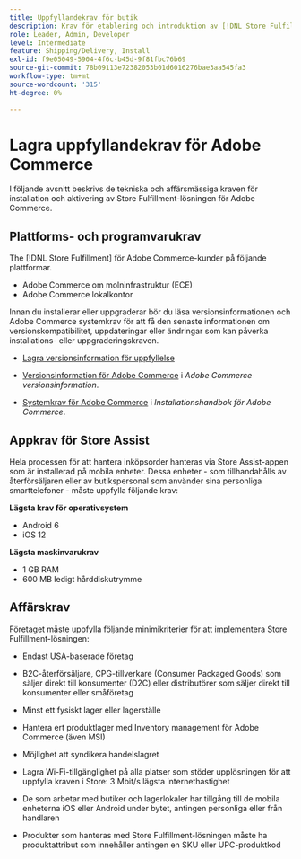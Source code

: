 ```yaml
---
title: Uppfyllandekrav för butik
description: Krav för etablering och introduktion av [!DNL Store Fulfillment solution].
role: Leader, Admin, Developer
level: Intermediate
feature: Shipping/Delivery, Install
exl-id: f9e05049-5904-4f6c-b45d-9f81fbc76b69
source-git-commit: 78b09113e72382053b01d6016276bae3aa545fa3
workflow-type: tm+mt
source-wordcount: '315'
ht-degree: 0%

---
```


# Lagra uppfyllandekrav för Adobe Commerce

I följande avsnitt beskrivs de tekniska och affärsmässiga kraven för installation och aktivering av Store Fulfillment-lösningen för Adobe Commerce.

## Plattforms- och programvarukrav

The [!DNL Store Fulfillment] för Adobe Commerce-kunder på följande plattformar.

- Adobe Commerce om molninfrastruktur (ECE)
- Adobe Commerce lokalkontor

Innan du installerar eller uppgraderar bör du läsa versionsinformationen och Adobe Commerce systemkrav för att få den senaste informationen om versionskompatibilitet, uppdateringar eller ändringar som kan påverka installations- eller uppgraderingskraven.

- [Lagra versionsinformation för uppfyllelse](release-notes.md)

- [Versionsinformation för Adobe Commerce](https://experienceleague.adobe.com/docs/commerce-operations/release/versions.html) i *Adobe Commerce versionsinformation*.

- [Systemkrav för Adobe Commerce](https://experienceleague.adobe.com/docs/commerce-operations/installation-guide/system-requirements.html) i *Installationshandbok för Adobe Commerce*.


## Appkrav för Store Assist

Hela processen för att hantera inköpsorder hanteras via Store Assist-appen som är installerad på mobila enheter. Dessa enheter - som tillhandahålls av återförsäljaren eller av butikspersonal som använder sina personliga smarttelefoner - måste uppfylla följande krav:

**Lägsta krav för operativsystem**

- Android 6
- iOS 12

**Lägsta maskinvarukrav**

- 1 GB RAM
- 600 MB ledigt hårddiskutrymme

## Affärskrav

Företaget måste uppfylla följande minimikriterier för att implementera Store Fulfillment-lösningen:

- Endast USA-baserade företag

- B2C-återförsäljare, CPG-tillverkare (Consumer Packaged Goods) som säljer direkt till konsumenter (D2C) eller distributörer som säljer direkt till konsumenter eller småföretag

- Minst ett fysiskt lager eller lagerställe

- Hantera ert produktlager med Inventory management för Adobe Commerce (även MSI)

- Möjlighet att syndikera handelslagret

- Lagra Wi-Fi-tillgänglighet på alla platser som stöder upplösningen för att uppfylla kraven i Store: 3 Mbit/s lägsta internethastighet

- De som arbetar med butiker och lagerlokaler har tillgång till de mobila enheterna iOS eller Android under bytet, antingen personliga eller från handlaren

- Produkter som hanteras med Store Fulfillment-lösningen måste ha produktattribut som innehåller antingen en SKU eller UPC-produktkod
